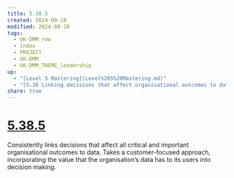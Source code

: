 ```yaml
---
title: 5.38.5
created: 2024-08-28
modified: 2024-08-28
tags:
  - UK-DMM_row
  - index
  - PROJECT
  - UK-DMM
  - UK-DMM_THEME_leadership
up:
  - "[Level 5 Mastering](Level%205%20Mastering.md)"
  - "[5.38 Linking decisions that affect organisational outcomes to data](5.38%20Linking%20decisions%20that%20affect%20organisational%20outcomes%20to%20data.md)"
share: true
---
```

# [5.38.5](5.38.5.md)

Consistently links decisions that affect all critical and important organisational outcomes to data. Takes a customer-focused approach, incorporating the value that the organisation’s data has to its users into decision making.
